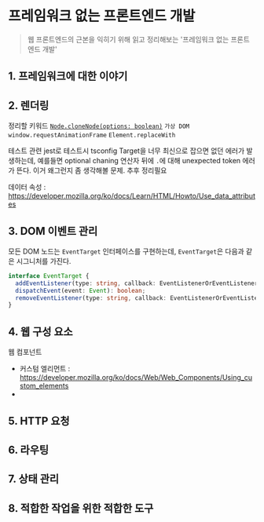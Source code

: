 # 프레임워크 없는 프론트엔드 개발
> 웹 프론트엔드의 근본을 익히기 위해 읽고 정리해보는 '프레임워크 없는 프론트엔드 개발'

## 1. 프레임워크에 대한 이야기
## 2. 렌더링

정리할 키워드
[`Node.cloneNode(options: boolean)`](https://developer.mozilla.org/en-US/docs/Web/API/Node/cloneNode)
`가상 DOM`
`window.requestAnimationFrame`
`Element.replaceWith`

테스트 관련
jest로 테스트시 tsconfig Target을 너무 최신으로 잡으면 없던 에러가 발생하는데, 예를들면 optional chaning 연산자 뒤에 `.`에 대해 unexpected token 에러가 뜬다. 이거 왜그런지 좀 생각해볼 문제. 추후 정리필요

데이터 속성 : https://developer.mozilla.org/ko/docs/Learn/HTML/Howto/Use_data_attributes

## 3. DOM 이벤트 관리
모든 DOM 노드는 `EventTarget` 인터페이스를 구현하는데, `EventTarget`은 다음과 같은 시그니처를 가진다.
```ts
interface EventTarget {
  addEventListener(type: string, callback: EventListenerOrEventListenerObject | null, options?: AddEventListenerOptions | boolean): void;
  dispatchEvent(event: Event): boolean;
  removeEventListener(type: string, callback: EventListenerOrEventListenerObject | null, options?: EventListenerOptions | boolean): void;
}
```



## 4. 웹 구성 요소
웹 컴포넌트
- 커스텀 엘리먼트 : https://developer.mozilla.org/ko/docs/Web/Web_Components/Using_custom_elements
- 


## 5. HTTP 요청
## 6. 라우팅
## 7. 상태 관리
## 8. 적합한 작업을 위한 적합한 도구

